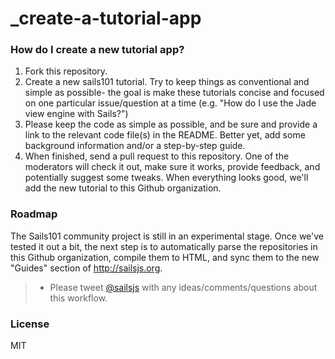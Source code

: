 _create-a-tutorial-app
======================

### How do I create a new tutorial app?

1. Fork this repository.
2. Create a new sails101 tutorial. Try to keep things as conventional and simple as possible- the goal is make these tutorials concise and focused on one particular issue/question at a time (e.g. "How do I use the Jade view engine with Sails?")
3. Please keep the code as simple as possible, and be sure and provide a link to the relevant code file(s) in the README.  Better yet, add some background information and/or a step-by-step guide.
4. When finished, send a pull request to this repository.  One of the moderators will check it out, make sure it works, provide feedback, and potentially suggest some tweaks.  When everything looks good, we'll add the new tutorial to this Github organization.


### Roadmap

The Sails101 community project is still in an experimental stage.  Once we've tested it out a bit, the next step is to automatically parse the repositories in this Github organization, compile them to HTML, and sync them to the new "Guides" section of http://sailsjs.org.

> + Please tweet [@sailsjs](https://twitter.com/sailsjs) with any ideas/comments/questions about this workflow.


### License

MIT
